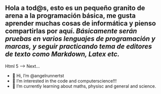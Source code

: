 Hola a tod@s, esto es un pequeño granito de arena a la programación básica, me gusta aprender muchas cosas de informática y pienso compartirlas por aquí.
*Básicamente serán pruebas en varios lenguajes de programación y marcas, y seguir practicando tema de editores de texto como Markdown, Latex etc.*
-----------------------------------------------------------------
Html 5 --> Next...


- 👋 Hi, I’m @angelrunnertst
- 👀 I’m interested in the code and computerscience!!!
- 🌱 I’m currently learning about maths, physisc and general and science.
<!---
angelrunnertst/angelrunnertst is a ✨ special ✨ repository because its `README.md` (this file) appears on your GitHub profile.
You can click the Preview link to take a look at your changes.
--->
